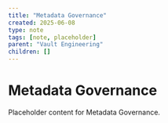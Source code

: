 ```yaml
---
title: "Metadata Governance"
created: 2025-06-08
type: note
tags: [note, placeholder]
parent: "Vault Engineering"
children: []
---
```


# Metadata Governance

Placeholder content for Metadata Governance.
